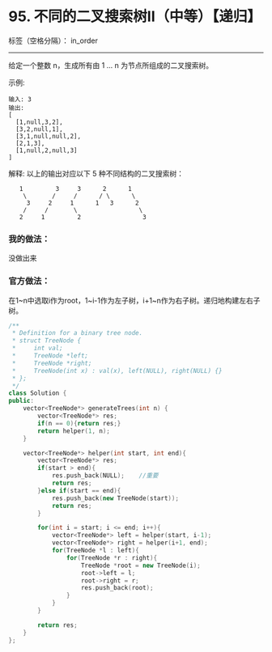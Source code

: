 ﻿# 95. 不同的二叉搜索树II（中等）【递归】

标签（空格分隔）： in_order

---
给定一个整数 n，生成所有由 1 ... n 为节点所组成的二叉搜索树。

示例:

    输入: 3
    输出:
    [
      [1,null,3,2],
      [3,2,null,1],
      [3,1,null,null,2],
      [2,1,3],
      [1,null,2,null,3]
    ]
解释:
以上的输出对应以下 5 种不同结构的二叉搜索树：

       1         3     3      2      1
        \       /     /      / \      \
         3     2     1      1   3      2
        /     /       \                 \
       2     1         2                 3


### 我的做法：   
没做出来

### 官方做法：  
在1~n中选取i作为root，1~i-1作为左子树，i+1~n作为右子树。递归地构建左右子树。
```C++
/**
 * Definition for a binary tree node.
 * struct TreeNode {
 *     int val;
 *     TreeNode *left;
 *     TreeNode *right;
 *     TreeNode(int x) : val(x), left(NULL), right(NULL) {}
 * };
 */
class Solution {
public:
    vector<TreeNode*> generateTrees(int n) {
        vector<TreeNode*> res;
        if(n == 0){return res;}
        return helper(1, n);
    }

    vector<TreeNode*> helper(int start, int end){
        vector<TreeNode*> res;
        if(start > end){
            res.push_back(NULL);    //重要
            return res;
        }else if(start == end){
            res.push_back(new TreeNode(start));
            return res;
        }

        for(int i = start; i <= end; i++){
            vector<TreeNode*> left = helper(start, i-1);
            vector<TreeNode*> right = helper(i+1, end);
            for(TreeNode *l : left){
                for(TreeNode *r : right){
                    TreeNode *root = new TreeNode(i);
                    root->left = l;
                    root->right = r;
                    res.push_back(root);
                }
            }
        }

        return res;
    }
};
```